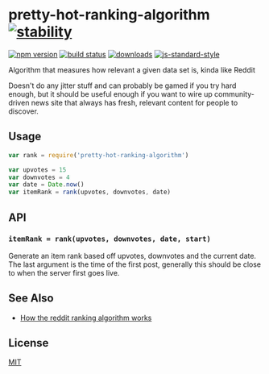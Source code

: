 # pretty-hot-ranking-algorithm [![stability][0]][1]
[![npm version][2]][3] [![build status][4]][5]
[![downloads][8]][9] [![js-standard-style][10]][11]

Algorithm that measures how relevant a given data set is, kinda like Reddit

Doesn't do any jitter stuff and can probably be gamed if you try hard enough,
but it should be useful enough if you want to wire up community-driven news
site that always has fresh, relevant content for people to discover.

## Usage
```js
var rank = require('pretty-hot-ranking-algorithm')

var upvotes = 15
var downvotes = 4
var date = Date.now()
var itemRank = rank(upvotes, downvotes, date)
```

## API
### `itemRank = rank(upvotes, downvotes, date, start)`
Generate an item rank based off upvotes, downvotes and the current date. The
last argument is the time of the first post, generally this should be close to
when the server first goes live.

## See Also
- [How the reddit ranking algorithm works](https://medium.com/hacking-and-gonzo/how-reddit-ranking-algorithms-work-ef111e33d0d9)

## License
[MIT](https://tldrlegal.com/license/mit-license)

[0]: https://img.shields.io/badge/stability-experimental-orange.svg?style=flat-square
[1]: https://nodejs.org/api/documentation.html#documentation_stability_index
[2]: https://img.shields.io/npm/v/pretty-hot-ranking-algorithm.svg?style=flat-square
[3]: https://npmjs.org/package/pretty-hot-ranking-algorithm
[4]: https://img.shields.io/travis/yoshuawuyts/pretty-hot-ranking-algorithm/master.svg?style=flat-square
[5]: https://travis-ci.org/yoshuawuyts/pretty-hot-ranking-algorithm
[6]: https://img.shields.io/codecov/c/github/yoshuawuyts/pretty-hot-ranking-algorithm/master.svg?style=flat-square
[7]: https://codecov.io/github/yoshuawuyts/pretty-hot-ranking-algorithm
[8]: http://img.shields.io/npm/dm/pretty-hot-ranking-algorithm.svg?style=flat-square
[9]: https://npmjs.org/package/pretty-hot-ranking-algorithm
[10]: https://img.shields.io/badge/code%20style-standard-brightgreen.svg?style=flat-square
[11]: https://github.com/feross/standard
